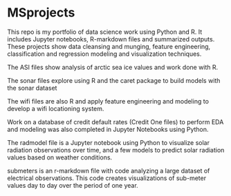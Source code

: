 # MSprojects
This repo is my portfolio of data science work using Python and R. It includes Jupyter notebooks, R-markdown files and summarized outputs. These projects show data cleansing and munging, feature engineering, classification and regression modeling and visualization techniques. 

The ASI files show analysis of arctic sea ice values and work done with R.

The sonar files explore using R and the caret package to build models with the sonar dataset

The wifi files are also R and apply feature engineering and modeling to develop a wifi locationing system.

Work on a database of credit default rates (Credit One files) to perform EDA and modeling was also completed in Jupyter Notebooks using Python.

The radmodel file is a Jupyter notebook using Python to visualize solar radiation observations over time, and a few models to predict solar radiation values based on weather conditions.

submeters is an r-markdown file with code analyzing a large dataset of electrical observations. This code creates visualizations of sub-meter values day to day over the period of one year.
